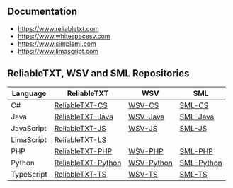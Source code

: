 ## Documentation
- https://www.reliabletxt.com
- https://www.whitespacesv.com
- https://www.simpleml.com
- https://www.limascript.com

## ReliableTXT, WSV and SML Repositories

| Language | ReliableTXT | WSV | SML |
| --- | --- | --- | --- |
| C# | [ReliableTXT-CS](https://github.com/Stenway/ReliableTXT-CS) | [WSV-CS](https://github.com/Stenway/WSV-CS) | [SML-CS](https://github.com/Stenway/SML-CS) |
| Java | [ReliableTXT-Java](https://github.com/Stenway/ReliableTXT-Java) | [WSV-Java](https://github.com/Stenway/WSV-Java) | [SML-Java](https://github.com/Stenway/SML-Java) |
| JavaScript | [ReliableTXT-JS](https://github.com/Stenway/ReliableTXT-JS) | [WSV-JS](https://github.com/Stenway/WSV-JS) | [SML-JS](https://github.com/Stenway/SML-JS) |
| LimaScript | [ReliableTXT-LS](https://github.com/Stenway/ReliableTXT-LS) |  |  |
| PHP | [ReliableTXT-PHP](https://github.com/Stenway/ReliableTXT-PHP) | [WSV-PHP](https://github.com/Stenway/WSV-PHP) | [SML-PHP](https://github.com/Stenway/SML-PHP) |
| Python | [ReliableTXT-Python](https://github.com/Stenway/ReliableTXT-Python) | [WSV-Python](https://github.com/Stenway/WSV-Python) | [SML-Python](https://github.com/Stenway/SML-Python) |
| TypeScript | [ReliableTXT-TS](https://github.com/Stenway/ReliableTXT-TS) | [WSV-TS](https://github.com/Stenway/WSV-TS) | [SML-TS](https://github.com/Stenway/SML-TS) |
